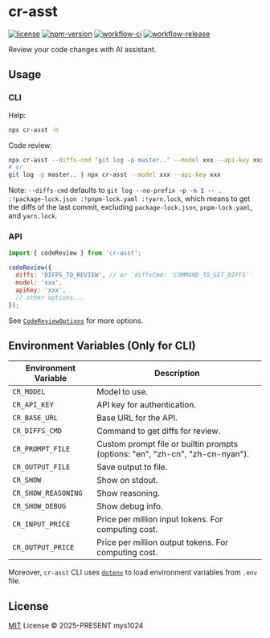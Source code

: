 # cr-asst

[![license](https://img.shields.io/github/license/mys1024/cr-asst?&style=flat-square)](./LICENSE)
[![npm-version](https://img.shields.io/npm/v/cr-asst?style=flat-square&color=%23cb3837)](https://www.npmjs.com/package/cr-asst)
[![workflow-ci](https://img.shields.io/github/actions/workflow/status/mys1024/cr-asst/ci.yml?label=ci&style=flat-square)](https://github.com/mys1024/cr-asst/actions/workflows/ci.yml)
[![workflow-release](https://img.shields.io/github/actions/workflow/status/mys1024/cr-asst/release.yml?label=release&style=flat-square)](https://github.com/mys1024/cr-asst/actions/workflows/release.yml)

Review your code changes with AI assistant.

## Usage

### CLI

Help:

```sh
npx cr-asst -h
```

Code review:

```sh
npx cr-asst --diffs-cmd "git log -p master.." --model xxx --api-key xxx
# or
git log -p master.. | npx cr-asst --model xxx --api-key xxx
```

Note: `--diffs-cmd` defaults to `git log --no-prefix -p -n 1 -- . :!package-lock.json :!pnpm-lock.yaml :!yarn.lock`, which means to get the diffs of the last commit, excluding `package-lock.json`, `pnpm-lock.yaml`, and `yarn.lock`.

### API

```javascript
import { codeReview } from 'cr-asst';

codeReview({
  diffs: 'DIFFS_TO_REVIEW', // or `diffsCmd: 'COMMAND_TO_GET_DIFFS'`
  model: 'xxx',
  apiKey: 'xxx',
  // other options...
});
```

See [`CodeReviewOptions`](./src/types.ts) for more options.

## Environment Variables (Only for CLI)

| Environment Variable | Description                                                                   |
| -------------------- | ----------------------------------------------------------------------------- |
| `CR_MODEL`           | Model to use.                                                                 |
| `CR_API_KEY`         | API key for authentication.                                                   |
| `CR_BASE_URL`        | Base URL for the API.                                                         |
| `CR_DIFFS_CMD`       | Command to get diffs for review.                                              |
| `CR_PROMPT_FILE`     | Custom prompt file or builtin prompts (options: "en", "zh-cn", "zh-cn-nyan"). |
| `CR_OUTPUT_FILE`     | Save output to file.                                                          |
| `CR_SHOW`            | Show on stdout.                                                               |
| `CR_SHOW_REASONING`  | Show reasoning.                                                               |
| `CR_SHOW_DEBUG`      | Show debug info.                                                              |
| `CR_INPUT_PRICE`     | Price per million input tokens. For computing cost.                           |
| `CR_OUTPUT_PRICE`    | Price per million output tokens. For computing cost.                          |

Moreover, `cr-asst` CLI uses [`dotenv`](https://www.npmjs.com/package/dotenv) to load environment variables from `.env` file.

## License

[MIT](./LICENSE) License &copy; 2025-PRESENT mys1024
